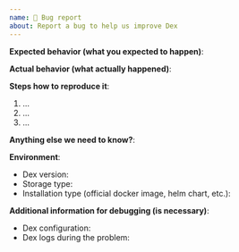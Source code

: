 ```yaml
---
name: 🐛 Bug report
about: Report a bug to help us improve Dex
---
```

<!--
Thank you for sending a bug report! Here some tips:

1. Please fill the template below to make it easier to debug your problem.
2. If you are not sure is it a bug or not, you can ask your question in the Kubernetes slack channel `#dexidp`
-->

**Expected behavior (what you expected to happen)**:

**Actual behavior (what actually happened)**:

**Steps how to reproduce it**:
1. ...
2. ...
3. ...

**Anything else we need to know?**:

**Environment**:
- Dex version:
- Storage type:
- Installation type (official docker image, helm chart, etc.):

**Additional information for debugging (is necessary)**:
- Dex configuration:
- Dex logs during the problem:
